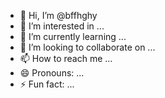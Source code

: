 - 👋 Hi, I’m @bffhghy
- 👀 I’m interested in ...
- 🌱 I’m currently learning ...
- 💞️ I’m looking to collaborate on ...
- 📫 How to reach me ...
- 😄 Pronouns: ...
- ⚡ Fun fact: ...

<!---
bffhghy/bffhghy is a ✨ special ✨ repository because its `README.md` (this file) appears on your GitHub profile.
You can click the Preview link to take a look at your changes.
--->
